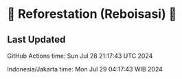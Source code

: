 
# 🌳 Reforestation (Reboisasi) 🌲

## Last Updated

GitHub Actions time: Sun Jul 28 21:17:43 UTC 2024

Indonesia/Jakarta time: Mon Jul 29 04:17:43 WIB 2024
